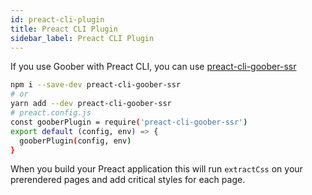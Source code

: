 ```yaml
---
id: preact-cli-plugin
title: Preact CLI Plugin
sidebar_label: Preact CLI Plugin
---
```


If you use Goober with Preact CLI, you can use [preact-cli-goober-ssr](https://github.com/gerhardsletten/preact-cli-goober-ssr)

```sh
npm i --save-dev preact-cli-goober-ssr
# or
yarn add --dev preact-cli-goober-ssr
# preact.config.js
const gooberPlugin = require('preact-cli-goober-ssr')
export default (config, env) => {
  gooberPlugin(config, env)
}
```
When you build your Preact application this will run `extractCss` on your prerendered pages and add critical styles for each page.
